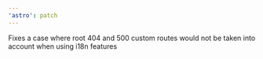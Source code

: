 ```yaml
---
'astro': patch
---
```


Fixes a case where root 404 and 500 custom routes would not be taken into account when using i18n features
